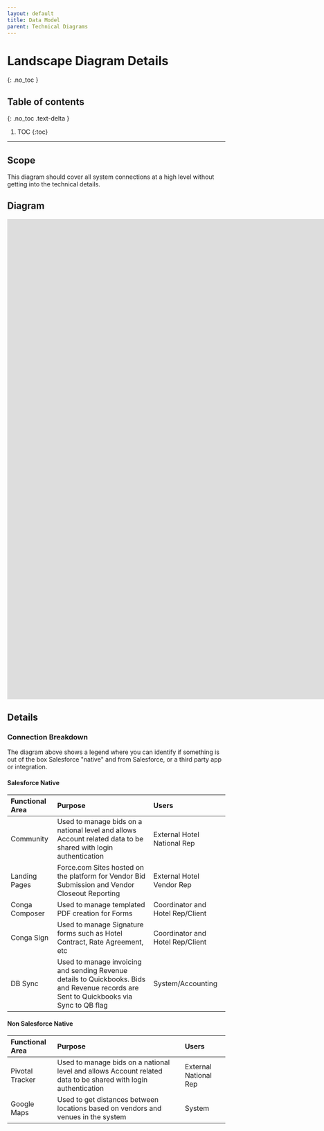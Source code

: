 ```yaml
---
layout: default
title: Data Model
parent: Technical Diagrams
---
```


# Landscape Diagram Details
{: .no_toc }

## Table of contents
{: .no_toc .text-delta }

1. TOC
{:toc}

---

## Scope

This diagram should cover all system connections at a high level without getting into the technical details.

## Diagram

<iframe src="https://docs.google.com/presentation/d/e/2PACX-1vSxsdX8yZaMesgZkEIIrsGEjF1u0PFCGKxKbVekg_VA97HWdRT7WdK_358fNZfv7ow2uKABj0O3lNLw/embed?start=true&loop=false&delayms=3000" frameborder="0" width="1920" height="1109" allowfullscreen="true" mozallowfullscreen="true" webkitallowfullscreen="true"></iframe>

## Details

### Connection Breakdown

The diagram above shows a legend where you can identify if something is out of the box Salesforce "native" and from Salesforce, or a third party app or integration.


#### Salesforce Native

| Functional Area    | Purpose   | Users |
|:---------------|:---------------------|:-------------------------|
| Community | Used to manage bids on a national level and allows Account related data to be shared with login authentication | External Hotel National Rep |
| Landing Pages | Force.com Sites hosted on the platform for Vendor Bid Submission and Vendor Closeout Reporting | External Hotel Vendor Rep |
| Conga Composer | Used to manage templated PDF creation for Forms | Coordinator and Hotel Rep/Client |
| Conga Sign | Used to manage Signature forms such as Hotel Contract, Rate Agreement, etc | Coordinator and Hotel Rep/Client |
| DB Sync | Used to manage invoicing and sending Revenue details to Quickbooks.  Bids and Revenue records are Sent to Quickbooks via Sync to QB flag | System/Accounting |

#### Non Salesforce Native

| Functional Area    | Purpose   | Users |
|:---------------|:---------------------|:-------------------------|
| Pivotal Tracker | Used to manage bids on a national level and allows Account related data to be shared with login authentication | External National Rep |
| Google Maps | Used to get distances between locations based on vendors and venues in the system | System |
